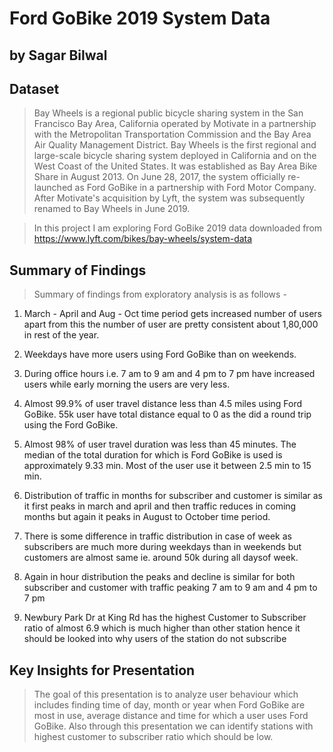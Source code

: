 # Ford GoBike 2019 System Data
## by Sagar Bilwal


## Dataset

> Bay Wheels is a regional public bicycle sharing system in the San Francisco Bay Area, California operated by Motivate in a partnership with the Metropolitan Transportation Commission and the Bay Area Air Quality Management District. Bay Wheels is the first regional and large-scale bicycle sharing system deployed in California and on the West Coast of the United States. It was established as Bay Area Bike Share in August 2013. On June 28, 2017, the system officially re-launched as Ford GoBike in a partnership with Ford Motor Company. After Motivate's acquisition by Lyft, the system was subsequently renamed to Bay Wheels in June 2019.

> In this project I am exploring Ford GoBike 2019 data downloaded from https://www.lyft.com/bikes/bay-wheels/system-data


## Summary of Findings

> Summary of findings from exploratory analysis is as follows -

1) March - April and Aug - Oct time period gets increased number of users apart from this the number of user are pretty consistent about 1,80,000 in rest of the year.

2) Weekdays have more users using Ford GoBike than on weekends.

3) During office hours i.e. 7 am to 9 am and 4 pm to 7 pm have increased users while early morning the users are very less.

4) Almost 99.9% of user travel distance less than 4.5 miles using Ford GoBike. 55k user have total distance equal to 0 as the did a round trip using the Ford GoBike.

5) Almost 98% of user travel duration was less than 45 minutes. The median of the total duration for which is Ford GoBike is used is approximately 9.33 min. Most of the user use it between 2.5 min to 15 min.

6) Distribution of traffic in months for subscriber and customer is similar as it first peaks in march and april and then traffic reduces in coming months but again it peaks in August to October time period. 

7) There is some difference in traffic distribution in case of week as subscribers are much more during weekdays than in weekends but customers are almost same ie. around 50k during all daysof week. 

8) Again in hour distribution the peaks and decline is similar for both subscriber and customer with traffic peaking 7 am to 9 am and 4 pm to 7 pm

9) Newbury Park Dr at King Rd has the highest Customer to Subscriber ratio of almost 6.9 which is much higher than other station hence it should be looked into why users of the station do not subscribe

## Key Insights for Presentation

> The goal of this presentation is to analyze user behaviour which includes finding time of day, month or year when Ford GoBike are most in use, average distance and time for which a user uses Ford GoBike. Also through this presentation we can identify stations with highest customer to subscriber ratio which should be low.
